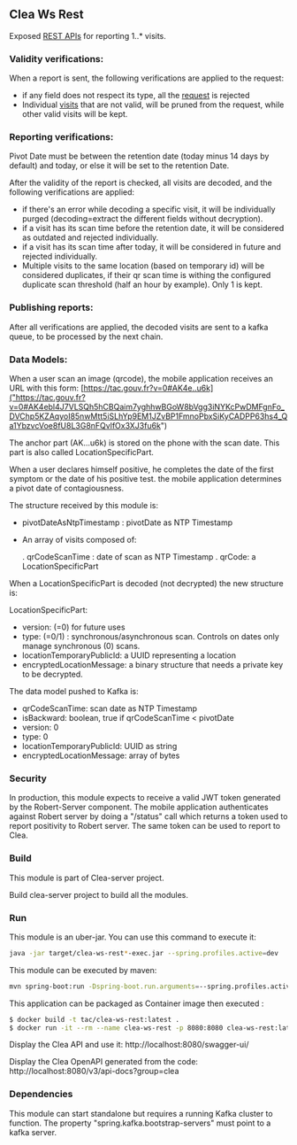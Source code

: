 ## Clea Ws Rest

Exposed [REST APIs]("src/main/resources/openapi-clea-server-v1.yml") for reporting 1..\* visits.

### Validity verifications:

When a report is sent, the following verifications are applied to the request:

- if any field does not respect its type, all the [request]("src/main/java/fr/gouv/clea/ws/vo/ReportRequest.java") is
  rejected
- Individual [visits]("src/main/java/fr/gouv/clea/ws/vo/Visit.java") that are not valid, will be pruned from the
  request, while other valid visits will be kept.

### Reporting verifications:

Pivot Date must be between the retention date (today minus 14 days by default) and today, or else it will be set to the retention Date.

After the validity of the report is checked, all visits are decoded, and the following verifications are applied:

- if there's an error while decoding a specific visit, it will be individually purged (decoding=extract the different fields without decryption).
- if a visit has its scan time before the retention date, it will be considered as outdated and rejected individually.
- if a visit has its scan time after today, it will be considered in future and rejected individually.
- Multiple visits to the same location (based on temporary id) will be considered duplicates, if their qr scan time
  is withing the configured duplicate scan threshold (half an hour by example). Only 1 is kept.

### Publishing reports:

After all verifications are applied, the decoded visits are sent to a kafka queue, to be processed by the next chain.

### Data Models:

When a user scan an image (qrcode), the mobile application receives an URL with this form:
[https://tac.gouv.fr?v=0#AK4e..u6k]("https://tac.gouv.fr?v=0#AK4ebl4J7VLSQh5hCBQaim7yghhwBGoW8bVgg3iNYKcPwDMFgnFo_DVChp5KZAqyoI85nwMtt5iSLhYp9EM1JZvBP1FmnoPbxSiKyCADPP63hs4_Qa1YbzvcVoe8fU8L3G8nFQvlfOx3XJ3fu6k")

The anchor part (AK...u6k) is stored on the phone with the scan date. This part is also called LocationSpecificPart.

When a user declares himself positive, he completes the date of the first symptom or the date of his positive test.
the mobile application determines a pivot date of contagiousness.

The structure received by this module is:

- pivotDateAsNtpTimestamp : pivotDate as NTP Timestamp
- An array of visits composed of:

  . qrCodeScanTime : date of scan as NTP Timestamp
  . qrCode: a LocationSpecificPart

When a LocationSpecificPart is decoded (not decrypted) the new structure is:

LocationSpecificPart:

- version: (=0) for future uses
- type: (=0/1) : synchronous/asynchronous scan. Controls on dates only manage synchronous (0) scans.
- locationTemporaryPublicId: a UUID representing a location
- encryptedLocationMessage: a binary structure that needs a private key to be decrypted.

The data model pushed to Kafka is:

- qrCodeScanTime: scan date as NTP Timestamp
- isBackward: boolean, true if qrCodeScanTime < pivotDate
- version: 0
- type: 0
- locationTemporaryPublicId: UUID as string
- encryptedLocationMessage: array of bytes

### Security

In production, this module expects to receive a valid JWT token generated by the Robert-Server component.
The mobile application authenticates against Robert server by doing a "/status" call which returns a token used to report positivity to Robert server.
The same token can be used to report to Clea.

### Build

This module is part of Clea-server project.

Build clea-server project to build all the modules.

### Run

This module is an uber-jar. You can use this command to execute it:

```bash
java -jar target/clea-ws-rest*-exec.jar --spring.profiles.active=dev
```

This module can be executed by maven:

```bash
mvn spring-boot:run -Dspring-boot.run.arguments=--spring.profiles.active=dev
```

This application can be packaged as Container image then executed :

```bash
$ docker build -t tac/clea-ws-rest:latest .
$ docker run -it --rm --name clea-ws-rest -p 8080:8080 clea-ws-rest:latest  --spring.profiles.active=dev,docker
```

Display the Clea API and use it: http://localhost:8080/swagger-ui/

Display the Clea OpenAPI generated from the code: http://localhost:8080/v3/api-docs?group=clea

### Dependencies

This module can start standalone but requires a running Kafka cluster to function.
The property "spring.kafka.bootstrap-servers" must point to a kafka server.
